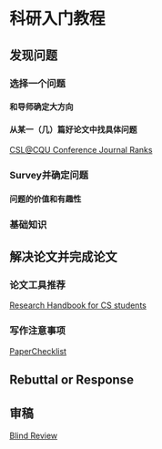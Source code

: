 # 科研入门教程

## 发现问题

### 选择一个问题

#### 和导师确定大方向

#### 从某一（几）篇好论文中找具体问题

[CSL@CQU Conference Journal Ranks](https://github.com/csl-cqu/Conference-Journal-Ranks)




### Survey并确定问题

#### 问题的价值和有趣性

### 基础知识
## 解决论文并完成论文

### 论文工具推荐
[Research Handbook for CS students](https://github.com/guoshangwei/Research-Handbook-CS)
### 写作注意事项

[PaperChecklist](https://github.com/csl-cqu/Paper-Checklist)

## Rebuttal or Response

## 审稿

[Blind Review](https://github.com/csl-cqu/Blind-Review)